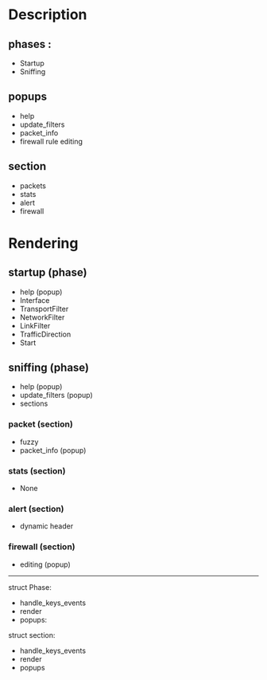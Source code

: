 # Description

## phases :
- Startup
- Sniffing


## popups
- help
- update_filters
- packet_info
- firewall rule editing

## section
- packets
- stats
- alert
- firewall


# Rendering
## startup (phase)
- help (popup)
- Interface
- TransportFilter
- NetworkFilter
- LinkFilter
- TrafficDirection
- Start


## sniffing (phase)
- help (popup)
- update_filters (popup)
- sections

### packet (section)
- fuzzy
- packet_info (popup)

### stats (section)
- None

### alert (section)
- dynamic header

### firewall (section)
- editing (popup)

---

struct Phase:
- handle_keys_events
- render
- popups: 

struct section:
- handle_keys_events
- render
- popups


